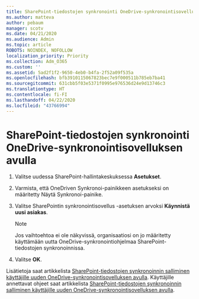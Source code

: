 ```yaml
---
title: SharePoint-tiedostojen synkronointi OneDrive-synkronointisovelluksen avulla
ms.author: matteva
author: pebaum
manager: scotv
ms.date: 04/21/2020
ms.audience: Admin
ms.topic: article
ROBOTS: NOINDEX, NOFOLLOW
localization_priority: Priority
ms.collection: Adm_O365
ms.custom: ''
ms.assetid: 5ad2f1f2-9650-4eb0-b4fa-2f52a09f535a
ms.openlocfilehash: bfb3910115067823bec7e9f000511b785eb7ba41
ms.sourcegitcommit: 631cbb5f03e5371f0995e976536d24e9d13746c3
ms.translationtype: HT
ms.contentlocale: fi-FI
ms.lasthandoff: 04/22/2020
ms.locfileid: "43766994"
---
```

# <a name="sync-sharepoint-files-with-the-new-onedrive-sync-client"></a>SharePoint-tiedostojen synkronointi OneDrive-synkronointisovelluksen avulla

1. Valitse uudessa SharePoint-hallintakeskuksessa **Asetukset**.
    
2. Varmista, että OneDriven Synkronoi-painikkeen asetukseksi on määritetty Näytä Synkronoi-painike. 
    
3. Valitse SharePointin synkronointisovellus -asetuksen arvoksi **Käynnistä uusi asiakas**.
    
    > [!NOTE]
    > Jos vaihtoehtoa ei ole näkyvissä, organisaatiosi on jo määritetty käyttämään uutta OneDrive-synkronointiohjelmaa SharePoint-tiedostojen synkronoinnissa. 
  
4. Valitse **OK**.
    
Lisätietoja saat artikkelista [SharePoint-tiedostojen synkronoinnin salliminen käyttäjille uuden OneDrive-synkronointisovelluksen avulla](https://go.microsoft.com/fwlink/?linkid=866433). Käyttäjille annettavat ohjeet saat artikkelista [SharePoint-tiedostojen synkronoinnin salliminen käyttäjille uuden OneDrive-synkronointisovelluksen avulla](https://go.microsoft.com/fwlink/?linkid=866427).
  

